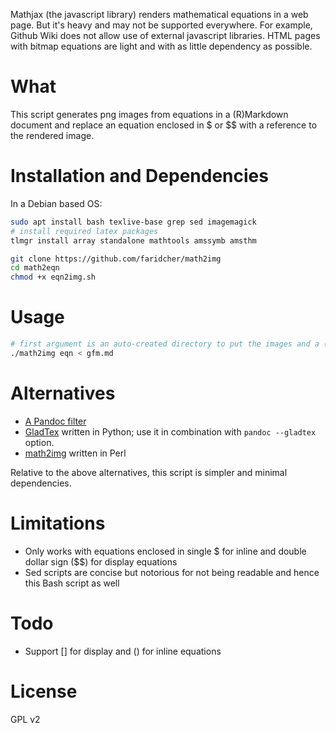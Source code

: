 Mathjax (the javascript library) renders mathematical equations in a web page. But it's heavy and may not be supported everywhere. For example, Github Wiki does not allow use of external javascript libraries.  HTML pages with bitmap equations are light and with as little dependency as possible.

# What
This script generates png images from equations in a (R)Markdown document and replace an equation enclosed in \$ or \$\$ with a reference to the rendered image.

# Installation and Dependencies
In a Debian based OS:
```sh
sudo apt install bash texlive-base grep sed imagemagick
# install required latex packages
tlmgr install array standalone mathtools amssymb amsthm

git clone https://github.com/faridcher/math2img
cd math2eqn
chmod +x eqn2img.sh
```

# Usage
```sh
# first argument is an auto-created directory to put the images and a (Github) Markdown document is read from stdin
./math2img eqn < gfm.md
```

# Alternatives
- [A Pandoc filter](https://github.com/liamoc/latex-formulae)
- [GladTex](https://github.com/humenda/GladTeX) written in Python; use it in combination with `pandoc --gladtex` option.
- [math2img](https://github.com/kkew3/math2img) written in Perl

Relative to the above alternatives, this script is simpler and minimal dependencies.

# Limitations
- Only works with equations enclosed in single $ for inline and double dollar sign ($$) for display equations
- Sed scripts are concise but notorious for not being readable and hence this Bash script as well

# Todo
- Support \[\] for display and \(\) for inline equations

# License
GPL v2
